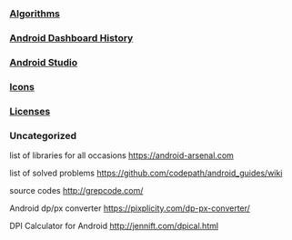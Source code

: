 ### [Algorithms](Algorithms)
### [Android Dashboard History](AndroidDashboardHistory)
### [Android Studio](AndroidStudio)
### [Icons](Icons)
### [Licenses](Licenses)

### Uncategorized

list of libraries for all occasions
https://android-arsenal.com

list of solved problems
https://github.com/codepath/android_guides/wiki

source codes
http://grepcode.com/

Android dp/px converter 
https://pixplicity.com/dp-px-converter/

DPI Calculator for Android 
http://jennift.com/dpical.html
